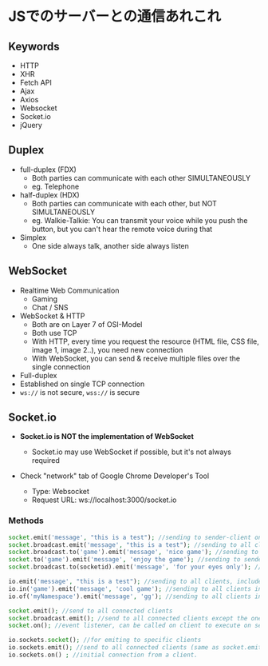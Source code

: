 # JSでのサーバーとの通信あれこれ

## Keywords

- HTTP
- XHR
- Fetch API
- Ajax
- Axios
- Websocket
- Socket.io
- jQuery

## Duplex
- full-duplex (FDX)
    - Both parties can communicate with each other SIMULTANEOUSLY
    - eg. Telephone
- half-duplex (HDX)
    - Both parties can communicate with each other, but NOT SIMULTANEOUSLY
    - eg. Walkie-Talkie: You can transmit your voice while you push the button, but you can't hear the remote voice during that
- Simplex
    - One side always talk, another side always listen

## WebSocket

- Realtime Web Communication
    - Gaming
    - Chat / SNS
- WebSocket & HTTP
    - Both are on Layer 7 of OSI-Model
    - Both use TCP
    - With HTTP, every time you request the resource (HTML file, CSS file, image 1, image 2..), you need new connection
    - With WebSocket, you can send & receive multiple files over the single connection
- Full-duplex
- Established on single TCP connection
- `ws://` is not secure, `wss://` is secure


## Socket.io

- **Socket.io is NOT the implementation of WebSocket**
    - Socket.io may use WebSocket if possible, but it's not always required

- Check "network" tab of Google Chrome Developer's Tool
    - Type: Websocket
    - Request URL: ws://localhost:3000/socket.io

### Methods

```php
socket.emit('message', "this is a test"); //sending to sender-client only
socket.broadcast.emit('message', "this is a test"); //sending to all clients except sender
socket.broadcast.to('game').emit('message', 'nice game'); //sending to all clients in 'game' room(channel) except sender
socket.to('game').emit('message', 'enjoy the game'); //sending to sender client, only if they are in 'game' room(channel)
socket.broadcast.to(socketid).emit('message', 'for your eyes only'); //sending to individual socketid

io.emit('message', "this is a test"); //sending to all clients, include sender
io.in('game').emit('message', 'cool game'); //sending to all clients in 'game' room(channel), include sender
io.of('myNamespace').emit('message', 'gg'); //sending to all clients in namespace 'myNamespace', include sender

socket.emit(); //send to all connected clients
socket.broadcast.emit(); //send to all connected clients except the one that sent the message
socket.on(); //event listener, can be called on client to execute on server

io.sockets.socket(); //for emiting to specific clients
io.sockets.emit(); //send to all connected clients (same as socket.emit)
io.sockets.on() ; //initial connection from a client.
```
